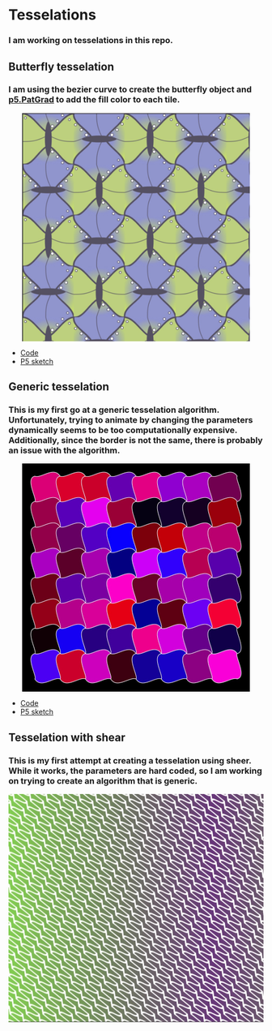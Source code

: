 # Tesselations

### I am working on tesselations in this repo.  

## Butterfly tesselation

### I am using the bezier curve to create the butterfly object and [p5.PatGrad](https://github.com/antiboredom/p5.patgrad) to add the fill color to each tile.

<img class="img" src="ASSETS/butterfly_spots.jpg" alt="Butterfly tesselation" style=" display: block;
    margin-left: auto;
    margin-right: auto;" width="450" height="450">

- [Code](https://github.com/kfahn22/tesselation/tree/main/BEZIER_TESSELATIIONS/butterfly)
- [P5 sketch](https://editor.p5js.org/kfahn/full/WEiU90gSw)

## Generic tesselation

### This is my first go at a generic tesselation algorithm.  Unfortunately, trying to animate by changing the parameters dynamically seems to be too computationally expensive.  Additionally, since the border is not the same, there is probably an issue with the algorithm.

<img class="img" src="ASSETS/tess.jpg" alt="Generic tesselation" style=" display: block;
    margin-left: auto;
    margin-right: auto;" width="450" height="450">

- [Code](https://github.com/kfahn22/tesselation/tree/main/BEZIER_TESSELATIONS/generic)
- [P5 sketch](https://editor.p5js.org/kfahn/sketches/0GNan1LJ6)

## Tesselation with shear

### This is my first attempt at creating a tesselation  using sheer.  While it works, the parameters are hard coded, so I am working on trying to create an algorithm that is generic.

<img class="img" src="ASSETS/shear.jpg" alt="Tesselation using shear" style=" display: block;
    margin-left: auto;
    margin-right: auto;" width="800" height="450">

